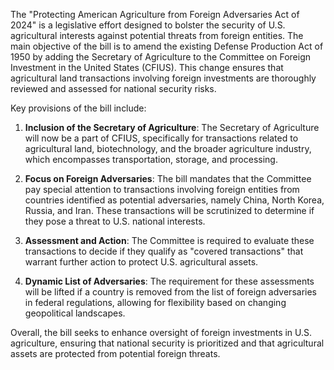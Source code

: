 The "Protecting American Agriculture from Foreign Adversaries Act of 2024" is a legislative effort designed to bolster the security of U.S. agricultural interests against potential threats from foreign entities. The main objective of the bill is to amend the existing Defense Production Act of 1950 by adding the Secretary of Agriculture to the Committee on Foreign Investment in the United States (CFIUS). This change ensures that agricultural land transactions involving foreign investments are thoroughly reviewed and assessed for national security risks.

Key provisions of the bill include:

1. **Inclusion of the Secretary of Agriculture**: The Secretary of Agriculture will now be a part of CFIUS, specifically for transactions related to agricultural land, biotechnology, and the broader agriculture industry, which encompasses transportation, storage, and processing.

2. **Focus on Foreign Adversaries**: The bill mandates that the Committee pay special attention to transactions involving foreign entities from countries identified as potential adversaries, namely China, North Korea, Russia, and Iran. These transactions will be scrutinized to determine if they pose a threat to U.S. national interests.

3. **Assessment and Action**: The Committee is required to evaluate these transactions to decide if they qualify as "covered transactions" that warrant further action to protect U.S. agricultural assets.

4. **Dynamic List of Adversaries**: The requirement for these assessments will be lifted if a country is removed from the list of foreign adversaries in federal regulations, allowing for flexibility based on changing geopolitical landscapes.

Overall, the bill seeks to enhance oversight of foreign investments in U.S. agriculture, ensuring that national security is prioritized and that agricultural assets are protected from potential foreign threats.